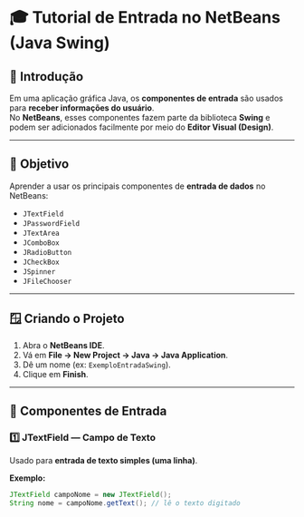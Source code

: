 # 🎓 Tutorial de Entrada no NetBeans (Java Swing)

## 📘 Introdução
Em uma aplicação gráfica Java, os **componentes de entrada** são usados para **receber informações do usuário**.  
No **NetBeans**, esses componentes fazem parte da biblioteca **Swing** e podem ser adicionados facilmente por meio do **Editor Visual (Design)**.

---

## 🎯 Objetivo
Aprender a usar os principais componentes de **entrada de dados** no NetBeans:
- `JTextField`
- `JPasswordField`
- `JTextArea`
- `JComboBox`
- `JRadioButton`
- `JCheckBox`
- `JSpinner`
- `JFileChooser`

---

## 🪟 Criando o Projeto

1. Abra o **NetBeans IDE**.
2. Vá em **File → New Project → Java → Java Application**.
3. Dê um nome (ex: `ExemploEntradaSwing`).
4. Clique em **Finish**.

---

## 🧩 Componentes de Entrada

### 1️⃣ JTextField — Campo de Texto
Usado para **entrada de texto simples (uma linha)**.

**Exemplo:**
```java
JTextField campoNome = new JTextField();
String nome = campoNome.getText(); // lê o texto digitado
